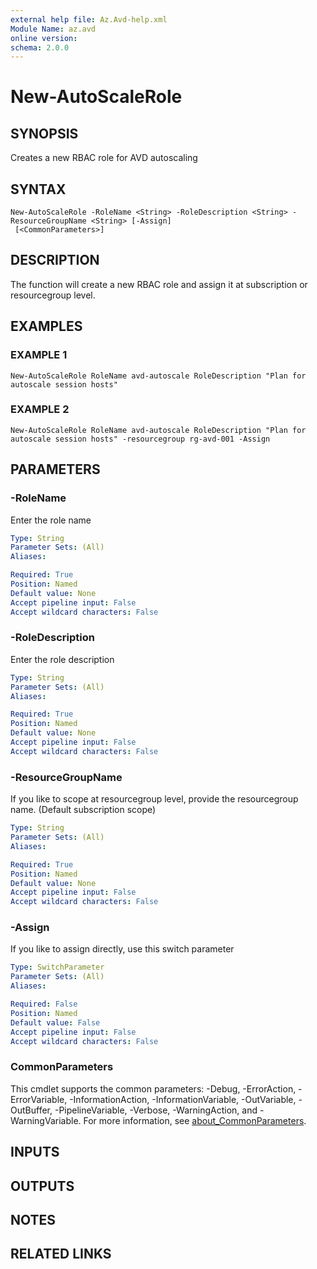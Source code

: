 ```yaml
---
external help file: Az.Avd-help.xml
Module Name: az.avd
online version:
schema: 2.0.0
---
```


# New-AutoScaleRole

## SYNOPSIS
Creates a new RBAC role for AVD autoscaling

## SYNTAX

```
New-AutoScaleRole -RoleName <String> -RoleDescription <String> -ResourceGroupName <String> [-Assign]
 [<CommonParameters>]
```

## DESCRIPTION
The function will create a new RBAC role and assign it at subscription or resourcegroup level.

## EXAMPLES

### EXAMPLE 1
```
New-AutoScaleRole RoleName avd-autoscale RoleDescription "Plan for autoscale session hosts"
```

### EXAMPLE 2
```
New-AutoScaleRole RoleName avd-autoscale RoleDescription "Plan for autoscale session hosts" -resourcegroup rg-avd-001 -Assign
```

## PARAMETERS

### -RoleName
Enter the role name

```yaml
Type: String
Parameter Sets: (All)
Aliases:

Required: True
Position: Named
Default value: None
Accept pipeline input: False
Accept wildcard characters: False
```

### -RoleDescription
Enter the role description

```yaml
Type: String
Parameter Sets: (All)
Aliases:

Required: True
Position: Named
Default value: None
Accept pipeline input: False
Accept wildcard characters: False
```

### -ResourceGroupName
If you like to scope at resourcegroup level, provide the resourcegroup name.
(Default subscription scope)

```yaml
Type: String
Parameter Sets: (All)
Aliases:

Required: True
Position: Named
Default value: None
Accept pipeline input: False
Accept wildcard characters: False
```

### -Assign
If you like to assign directly, use this switch parameter

```yaml
Type: SwitchParameter
Parameter Sets: (All)
Aliases:

Required: False
Position: Named
Default value: False
Accept pipeline input: False
Accept wildcard characters: False
```

### CommonParameters
This cmdlet supports the common parameters: -Debug, -ErrorAction, -ErrorVariable, -InformationAction, -InformationVariable, -OutVariable, -OutBuffer, -PipelineVariable, -Verbose, -WarningAction, and -WarningVariable. For more information, see [about_CommonParameters](http://go.microsoft.com/fwlink/?LinkID=113216).

## INPUTS

## OUTPUTS

## NOTES

## RELATED LINKS
